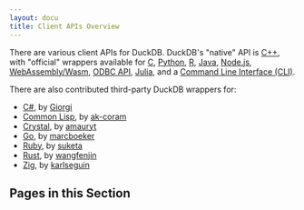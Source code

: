 ```yaml
---
layout: docu
title: Client APIs Overview
---
```


There are various client APIs for DuckDB. DuckDB's "native" API is [C++](cpp), with "official" wrappers available for [C](c/overview), [Python](python/overview), [R](r), [Java](java), [Node.js](nodejs/overview), [WebAssembly/Wasm](wasm/overview), [ODBC API](odbc/overview), [Julia](julia), and a [Command Line Interface (CLI)](cli).

There are also contributed third-party DuckDB wrappers for:

* [C#](https://github.com/Giorgi/DuckDB.NET), by [Giorgi](https://github.com/Giorgi)
* [Common Lisp](https://github.com/ak-coram/cl-duckdb), by [ak-coram](https://github.com/ak-coram)
* [Crystal](https://github.com/amauryt/crystal-duckdb), by [amauryt](https://github.com/amauryt)
* [Go](https://github.com/marcboeker/go-duckdb), by [marcboeker](https://github.com/marcboeker)
* [Ruby](https://github.com/suketa/ruby-duckdb), by [suketa](https://github.com/suketa)
* [Rust](https://github.com/wangfenjin/duckdb-rs), by [wangfenjin](https://github.com/wangfenjin)
* [Zig](https://github.com/karlseguin/zuckdb.zig), by [karlseguin](https://github.com/karlseguin)

## Pages in this Section